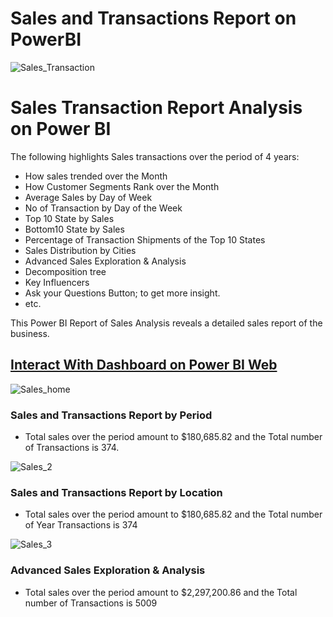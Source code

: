 # Sales and Transactions Report on PowerBI
![Sales_Transaction](https://github.com/mikeolaniyi/Sales_and_Transactions_Report_on_PowerBI/assets/120651356/492bb47f-774f-4468-959f-edfc437f0912)


# Sales Transaction Report Analysis on Power BI
The following highlights Sales transactions over the period of 4 years:

- How sales trended over the Month
- How Customer Segments Rank over the Month
- Average Sales by Day of Week
- No of Transaction by Day of the Week
- Top 10 State by Sales
- Bottom10 State by Sales
- Percentage of Transaction Shipments of the Top 10 States
- Sales Distribution by Cities
- Advanced Sales Exploration & Analysis
- Decomposition tree
- Key Influencers
- Ask your Questions Button; to get more insight.
- etc.

This Power BI Report of Sales Analysis reveals a detailed sales report of the business.


## **[Interact With Dashboard on Power BI Web](https://app.powerbi.com/view?r=eyJrIjoiMzJmMThhYmItMjg3ZS00YjMxLTgxMWYtOWRjZmQzNDM5OTFlIiwidCI6IjEyMWFkMTYxLTk3MTAtNDQ3Ny1iYjZlLWJmZWNlMmMyMmFjOSJ9)**


![Sales_home](https://github.com/mikeolaniyi/Sales_and_Transactions_Report_on_PowerBI/assets/120651356/34759982-3f99-4d4d-8f4f-8a6ca79412ae)

### Sales and Transactions Report by Period
- Total sales over the period amount to $180,685.82 and the Total number of Transactions is 374.

![Sales_2](https://github.com/mikeolaniyi/Sales_and_Transactions_Report_on_PowerBI/assets/120651356/417ebd77-4930-465b-96dc-98387cf53f91)


### Sales and Transactions Report by Location
- Total sales over the period amount to $180,685.82 and the Total number of Year Transactions is 374

![Sales_3](https://github.com/mikeolaniyi/Sales_and_Transactions_Report_on_PowerBI/assets/120651356/ea7732ee-b934-4e93-b283-d05d3f3824fb)


### Advanced Sales Exploration & Analysis
- Total sales over the period amount to $2,297,200.86 and the Total number of Transactions is 5009



